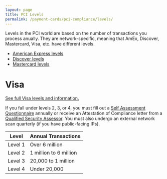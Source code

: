 ```yaml
---
layout: page
title: PCI Levels
permalink: /payment-cards/pci-compliance/levels/
---
```


Levels in the PCI world are based on the number of transactions you process anually. They are network-specific, meaning that AmEx, Discover, Mastercard, Visa, etc. have different levels.

- [American Express levels](https://www209.americanexpress.com/merchant/singlevoice/dsw/FrontServlet?request_type=dsw&pg_nm=merchinfo&ln=en&frm=US&tabbed=merchantLevel)
- [Discover levels](http://www.discovernetwork.com/merchants/data-security/identifying-organizations.html)
- [Mastercard levels](http://www.mastercard.com/us/company/en/whatwedo/determine_merchant.html#SDP-Tables)

# Visa

[See full Visa levels and information.](http://usa.visa.com/merchants/protect-your-business/cisp/merchant-pci-dss-compliance.jsp#anchor_4)

If you fall under levels 2, 3, or 4, you must fill out a [Self Assessment Questionnaire](/payment-cards/pci-compliance/saqs/) annually or receive an Attestation of Compliance letter from a [Qualified Security Assessor](https://www.pcisecuritystandards.org/approved_companies_providers/become_qsa.php). You must also undergo an external network scan quarterly (if you have public-facing IPs).

Level | Annual Transactions
-----|-----
Level 1 | Over 6 million
Level 2 | 1 million to 6 million
Level 3 | 20,000 to 1 million
Level 4 | Under 20,000
